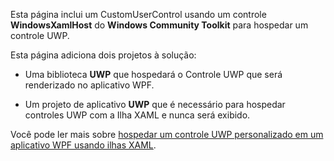 ﻿Esta página inclui um CustomUserControl usando um controle **WindowsXamlHost** do **Windows Community Toolkit** para hospedar um controle UWP.

Esta página adiciona dois projetos à solução:

 - Uma biblioteca **UWP** que hospedará o Controle UWP que será renderizado no aplicativo WPF.

 - Um projeto de aplicativo **UWP** que é necessário para hospedar controles UWP com a Ilha XAML e nunca será exibido.

Você pode ler mais sobre [hospedar um controle UWP personalizado em um aplicativo WPF usando ilhas XAML](https://docs.microsoft.com/windows/apps/desktop/modernize/host-custom-control-with-xaml-islands).